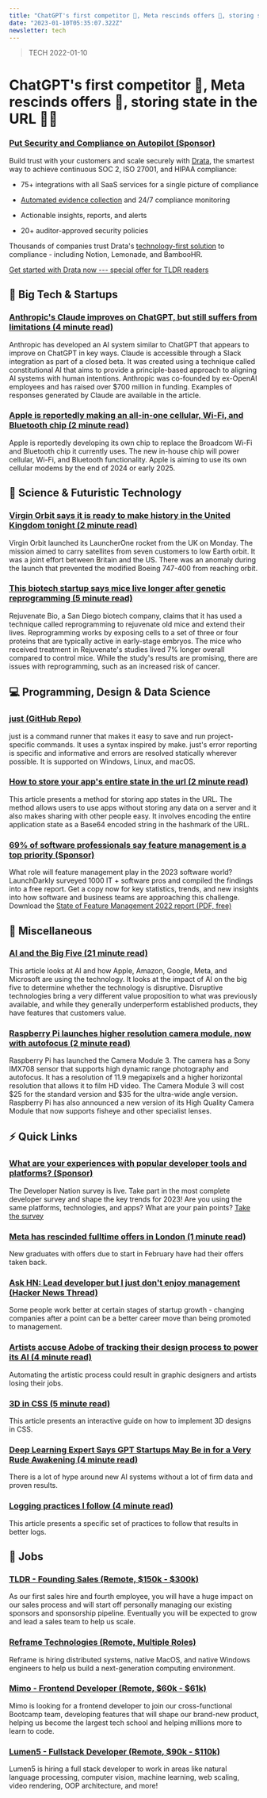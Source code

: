 ```yaml
---
title: "ChatGPT's first competitor 🤖, Meta rescinds offers 💼, storing state in the URL 👨‍💻"
date: "2023-01-10T05:35:07.322Z"
newsletter: tech
---
```


> TECH 2022-01-10

# ChatGPT's first competitor 🤖, Meta rescinds offers 💼, storing state in the URL 👨‍💻

### [Put Security and Compliance on Autopilot (Sponsor)](https://drata.com/partner/tldr?utm_source=tldr&utm_medium=newsletter&utm_campaign=DR_brand_tldr_all_ros_NA&utm_content=request_a_demo&utm_term=text)

Build trust with your customers and scale securely with [Drata](https://drata.com/partner/tldr?utm_source=tldr&utm_medium=newsletter&utm_campaign=DR_brand_tldr_all_ros_NA&utm_content=request_a_demo&utm_term=text), the smartest way to achieve continuous SOC 2, ISO 27001, and HIPAA compliance:

- 75+ integrations with all SaaS services for a single picture of compliance

- [Automated evidence collection](https://drata.com/partner/tldr?utm_source=tldr&utm_medium=newsletter&utm_campaign=DR_brand_tldr_all_ros_NA&utm_content=request_a_demo&utm_term=text) and 24/7 compliance monitoring

- Actionable insights, reports, and alerts

- 20+ auditor-approved security policies

Thousands of companies trust Drata's [technology-first solution](https://drata.com/partner/tldr?utm_source=tldr&utm_medium=newsletter&utm_campaign=DR_brand_tldr_all_ros_NA&utm_content=request_a_demo&utm_term=text) to compliance - including Notion, Lemonade, and BambooHR.

[Get started with Drata now --- special offer for TLDR readers](https://drata.com/partner/tldr?utm_source=tldr&utm_medium=newsletter&utm_campaign=DR_brand_tldr_all_ros_NA&utm_content=request_a_demo&utm_term=text)

## 📱 Big Tech & Startups

### [Anthropic's Claude improves on ChatGPT, but still suffers from limitations (4 minute read)](https://techcrunch.com/2023/01/09/anthropics-claude-improves-on-chatgpt-but-still-suffers-from-limitations/?utm_source=tldrnewsletter)

Anthropic has developed an AI system similar to ChatGPT that appears to improve on ChatGPT in key ways. Claude is accessible through a Slack integration as part of a closed beta. It was created using a technique called constitutional AI that aims to provide a principle-based approach to aligning AI systems with human intentions. Anthropic was co-founded by ex-OpenAI employees and has raised over $700 million in funding. Examples of responses generated by Claude are available in the article.

### [Apple is reportedly making an all-in-one cellular, Wi-Fi, and Bluetooth chip (2 minute read)](https://www.theverge.com/2023/1/9/23547263/apple-iphone-cellular-wi-fi-bluetooth-chip-broadcom-qualcomm?utm_source=tldrnewsletter)

Apple is reportedly developing its own chip to replace the Broadcom Wi-Fi and Bluetooth chip it currently uses. The new in-house chip will power cellular, Wi-Fi, and Bluetooth functionality. Apple is aiming to use its own cellular modems by the end of 2024 or early 2025.

## 🚀 Science & Futuristic Technology

### [Virgin Orbit says it is ready to make history in the United Kingdom tonight (2 minute read)](https://arstechnica.com/science/2023/01/the-first-orbital-launch-from-western-europe-could-happen-tonight/?utm_source=tldrnewsletter)

Virgin Orbit launched its LauncherOne rocket from the UK on Monday. The mission aimed to carry satellites from seven customers to low Earth orbit. It was a joint effort between Britain and the US. There was an anomaly during the launch that prevented the modified Boeing 747-400 from reaching orbit.

### [This biotech startup says mice live longer after genetic reprogramming (5 minute read)](https://archive.ph/eYEVE?utm_source=tldrnewsletter)

Rejuvenate Bio, a San Diego biotech company, claims that it has used a technique called reprogramming to rejuvenate old mice and extend their lives. Reprogramming works by exposing cells to a set of three or four proteins that are typically active in early-stage embryos. The mice who received treatment in Rejuvenate's studies lived 7% longer overall compared to control mice. While the study's results are promising, there are issues with reprogramming, such as an increased risk of cancer.

## 💻 Programming, Design & Data Science

### [just (GitHub Repo)](https://github.com/casey/just?utm_source=tldrnewsletter)

just is a command runner that makes it easy to save and run project-specific commands. It uses a syntax inspired by make. just's error reporting is specific and informative and errors are resolved statically wherever possible. It is supported on Windows, Linux, and macOS.

### [How to store your app's entire state in the url (2 minute read)](https://www.scottantipa.com/store-app-state-in-urls?utm_source=tldrnewsletter)

This article presents a method for storing app states in the URL. The method allows users to use apps without storing any data on a server and it also makes sharing with other people easy. It involves encoding the entire application state as a Base64 encoded string in the hashmark of the URL.

### [69% of software professionals say feature management is a top priority (Sponsor)](https://launchdarkly.com/state-of-feature-management/?utm_source=tldr&utm_medium=news_pod&utm_campaign=q422_newsletter-tldr&utm_content=sofm22)

What role will feature management play in the 2023 software world? LaunchDarkly surveyed 1000 IT + software pros and compiled the findings into a free report. Get a copy now for key statistics, trends, and new insights into how software and business teams are approaching this challenge. Download the [State of Feature Management 2022 report (PDF, free)](https://launchdarkly.com/state-of-feature-management/?utm_source=tldr&utm_medium=news_pod&utm_campaign=q422_newsletter-tldr&utm_content=sofm22)

## 🎁 Miscellaneous

### [AI and the Big Five (21 minute read)](https://stratechery.com/2023/ai-and-the-big-five/?utm_source=tldrnewsletter)

This article looks at AI and how Apple, Amazon, Google, Meta, and Microsoft are using the technology. It looks at the impact of AI on the big five to determine whether the technology is disruptive. Disruptive technologies bring a very different value proposition to what was previously available, and while they generally underperform established products, they have features that customers value.

### [Raspberry Pi launches higher resolution camera module, now with autofocus (2 minute read)](https://www.theverge.com/2023/1/9/23546129/raspberry-pi-camera-module-3-resolution-specs-price-release-date-features?utm_source=tldrnewsletter)

Raspberry Pi has launched the Camera Module 3. The camera has a Sony IMX708 sensor that supports high dynamic range photography and autofocus. It has a resolution of 11.9 megapixels and a higher horizontal resolution that allows it to film HD video. The Camera Module 3 will cost $25 for the standard version and $35 for the ultra-wide angle version. Raspberry Pi has also announced a new version of its High Quality Camera Module that now supports fisheye and other specialist lenses.

## ⚡️ Quick Links

### [What are your experiences with popular developer tools and platforms? (Sponsor)](https://developereconomics.net/?member_id=tldr&utm_medium=nl_week2)

The Developer Nation survey is live. Take part in the most complete developer survey and shape the key trends for 2023! Are you using the same platforms, technologies, and apps? What are your pain points? [Take the survey](https://www.developereconomics.net/?member_id=tldr&utm_medium=nl_week2)

### [Meta has rescinded fulltime offers in London (1 minute read)](https://threadreaderapp.com/gergelyorosz/status/1612565777407938560)

New graduates with offers due to start in February have had their offers taken back.

### [Ask HN: Lead developer but I just don't enjoy management (Hacker News Thread)](https://news.ycombinator.com/item?id=34309275)

Some people work better at certain stages of startup growth - changing companies after a point can be a better career move than being promoted to management.

### [Artists accuse Adobe of tracking their design process to power its AI (4 minute read)](https://www.fastcompany.com/90831386/artists-accuse-adobe-tracking-design-ai?utm_source=tldrnewsletter)

Automating the artistic process could result in graphic designers and artists losing their jobs.

### [3D in CSS (5 minute read)](https://garden.bradwoods.io/notes/css/3d?utm_source=tldrnewsletter)

This article presents an interactive guide on how to implement 3D designs in CSS.

### [Deep Learning Expert Says GPT Startups May Be in for a Very Rude Awakening (4 minute read)](https://futurism.com/deep-learning-expert-gpt-startups-rude-awakening?utm_source=tldrnewsletter)

There is a lot of hype around new AI systems without a lot of firm data and proven results.

### [Logging practices I follow (4 minute read)](https://www.16elt.com/2023/01/06/logging-practices-I-follow/?utm_source=tldrnewsletter)

This article presents a specific set of practices to follow that results in better logs.

## 💼 Jobs

### [TLDR - Founding Sales (Remote, $150k - $300k)](https://tldr.tech/jobs/founding-sales/82)

As our first sales hire and fourth employee, you will have a huge impact on our sales process and will start off personally managing our existing sponsors and sponsorship pipeline. Eventually you will be expected to grow and lead a sales team to help us scale.

### [Reframe Technologies (Remote, Multiple Roles)](https://tldr.tech/companies/reframe-technologies%2C-inc./140)

Reframe is hiring distributed systems, native MacOS, and native Windows engineers to help us build a next-generation computing environment.

### [Mimo - Frontend Developer (Remote, $60k - $61k)](https://tldr.tech/jobs/frontend-developer/90)

Mimo is looking for a frontend developer to join our cross-functional Bootcamp team, developing features that will shape our brand-new product, helping us become the largest tech school and helping millions more to learn to code.

### [Lumen5 - Fullstack Developer (Remote, $90k - $110k)](https://tldr.tech/jobs/fullstack-developer/105)

Lumen5 is hiring a full stack developer to work in areas like natural language processing, computer vision, machine learning, web scaling, video rendering, OOP architecture, and more!
